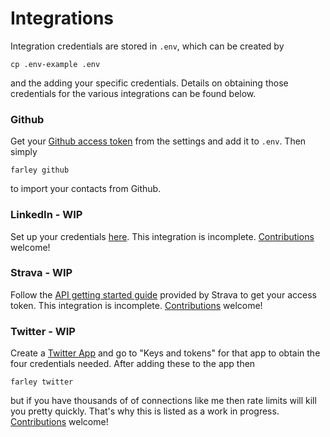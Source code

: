 # Integrations

Integration credentials are stored in `.env`, which can be created by

    cp .env-example .env

and the adding your specific credentials. Details on obtaining those credentials for the various integrations can be found below.

### Github

Get your [Github access token](https://github.com/settings/tokens) from the settings and add it to `.env`. Then simply

    farley github

to import your contacts from Github.

### LinkedIn - WIP

Set up your credentials [here](https://www.linkedin.com/developers/apps). This integration is incomplete. [Contributions](CONTRIBUTING.md) welcome!

### Strava - WIP

Follow the [API getting started guide](https://developers.strava.com/docs/getting-started/) provided by Strava to get your access token. This integration is incomplete. [Contributions](CONTRIBUTING.md) welcome!

### Twitter - WIP

Create a [Twitter App](https://apps.twitter.com/) and go to "Keys and tokens" for that app to obtain the four credentials needed. After adding these to the app then

    farley twitter

but if you have thousands of of connections like me then rate limits will kill you pretty quickly. That's why this is listed as a work in progress. [Contributions](CONTRIBUTING.md) welcome!
